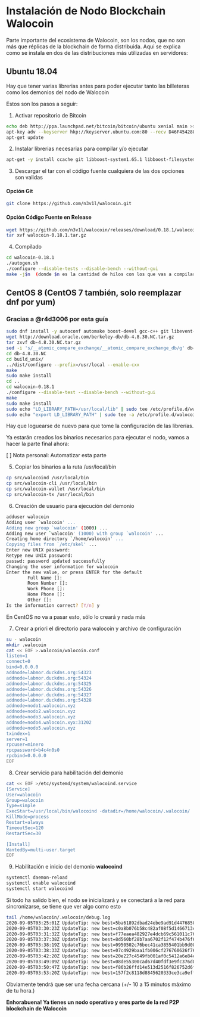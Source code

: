# Instalación de Nodo Blockchain Walocoin

Parte importante del ecosistema de Walocoin, son los nodos, que no son más que réplicas de la blockchain
de forma distribuida. Aqui se explica como se instala en dos de las distribuciones más utilizadas en servidores:

## Ubuntu 18.04

Hay que tener varias librerias antes para poder ejecutar tanto las billeteras como los demonios del nodo de Walocoin

Estos son los pasos a seguir:

1. Activar repositorio de Bitcoin
```bash
echo deb http://ppa.launchpad.net/bitcoin/bitcoin/ubuntu xenial main >> /etc/apt/sources.list
apt-key adv --keyserver hkp://keyserver.ubuntu.com:80 --recv D46F45428842CE5E
apt-get update
```

2. Instalar librerias necesarias para compilar y/o ejecutar
```bash
apt-get -y install ccache git libboost-system1.65.1 libboost-filesystem1.65.1 libboost-program-options1.65.1 libboost-thread1.65.1 libboost-chrono1.65.1 libssl1.0.0 libevent-pthreads-2.1-6 libevent-2.1-6 build-essential libtool autotools-dev automake pkg-config libssl-dev libevent-dev bsdmainutils libboost-system-dev libboost-filesystem-dev libboost-chrono-dev libboost-program-options-dev libboost-test-dev libboost-thread-dev libdb4.8-dev libdb4.8++-dev libminiupnpc-dev libzmq3-dev libqt5gui5 libqt5core5a libqt5dbus5 qttools5-dev qttools5-dev-tools libprotobuf-dev protobuf-compiler libqrencode-dev
```

3. Descargar el tar con el código fuente cualquiera de las dos opciones son validas
#### Opción Git
```bash
git clone https://github.com/n3v1l/walocoin.git
```

#### Opción Código Fuente en Release
```bash
wget https://github.com/n3v1l/walocoin/releases/download/0.18.1/walocoin-0.18.1.tar.gz
tar xvf walocoin-0.18.1.tar.gz
```
   
4. Compilado
```bash
cd walocoin-0.18.1
./autogen.sh
./configure --disable-tests --disable-bench --without-gui
make -j$n  (donde $n es la cantidad de hilos con los que vas a compilar)
```


## CentOS 8 (CentOS 7 también, solo reemplazar dnf por yum)
### Gracias a @r4d3006 por esta guía

```bash
sudo dnf install -y autoconf automake boost-devel gcc-c++ git libevent-devel libtool openssl-devel wget
wget http://download.oracle.com/berkeley-db/db-4.8.30.NC.tar.gz
tar zxvf db-4.8.30.NC.tar.gz
sed -i 's/__atomic_compare_exchange/__atomic_compare_exchange_db/g' db-4.8.30.NC/dbinc/atomic.h
cd db-4.8.30.NC
cd build_unix/
../dist/configure --prefix=/usr/local --enable-cxx
make
sudo make install
cd ..
cd walocoin-0.18.1
./configure --disable-test --disable-bench --without-gui
make
sudo make install
sudo echo "LD_LIBRARY_PATH=/usr/local/lib" | sudo tee /etc/profile.d/walocoin.sh
sudo echo "export LD_LIBRARY_PATH" | sudo tee -a /etc/profile.d/walocoin.sh
```
Hay que loguearse de nuevo para que tome la configuración de las librerías.


Ya estarán creados los binarios necesarios para ejecutar el nodo, vamos a hacer la parte final ahora:

[ ] Nota personal: Automatizar esta parte

5. Copiar los binarios a la ruta /usr/local/bin
```bash
cp src/walocoind /usr/local/bin
cp src/walocoin-cli /usr/local/bin
cp src/walocoin-wallet /usr/local/bin
cp src/walocoin-tx /usr/local/bin
```

6. Creación de usuario para ejecución del demonio
```bash
adduser walocoin
Adding user `walocoin' ...
Adding new group `walocoin' (1000) ...
Adding new user `walocoin' (1000) with group `walocoin' ...
Creating home directory `/home/walocoin' ...
Copying files from `/etc/skel' ...
Enter new UNIX password: 
Retype new UNIX password: 
passwd: password updated successfully
Changing the user information for walocoin
Enter the new value, or press ENTER for the default
        Full Name []: 
        Room Number []: 
        Work Phone []: 
        Home Phone []: 
        Other []: 
Is the information correct? [Y/n] y
```

En CentOS no va a pasar esto, sólo lo creará y nada más

7. Crear a priori el directorio para walocoin y archivo de configuración
```bash
su - walocoin
mkdir .walocoin
cat << EOF >.walocoin/walocoin.conf
listen=1 
connect=0
bind=0.0.0.0
addnode=labmor.duckdns.org:54323
addnode=labmor.duckdns.org:54324
addnode=labmor.duckdns.org:54325
addnode=labmor.duckdns.org:54326
addnode=labmor.duckdns.org:54327
addnode=labmor.duckdns.org:54328
addnode=nodo1.walocoin.xyz
addnode=nodo2.walocoin.xyz
addnode=nodo3.walocoin.xyz
addnode=nodo4.walocoin.xyx:31202
addnode=nodo5.walocoin.xyz
txindex=1
server=1
rpcuser=minero
rpcpassword=b4c4n0s0
rpcbind=0.0.0.0
EOF
```

8. Crear servicio para habilitación del demonio
```bash
cat << EOF >/etc/systemd/system/walocoind.service
[Service]
User=walocoin
Group=walocoin
Type=simple
ExecStart=/usr/local/bin/walocoind -datadir=/home/walocoin/.walocoin/
KillMode=process
Restart=always
TimeoutSec=120
RestartSec=30

[Install]
WantedBy=multi-user.target
EOF
```

9. Habilitación e inicio del demonio **walocoind**
```bash
systemctl daemon-reload
systemctl enable walocoind
systemctl start walocoind
```

Si todo ha salido bien, el nodo se inicializará y se conectará a la red para sincronizarse, se tiene que ver algo como esto
```bash
tail /home/walocoin/.walocoin/debug.log
2020-09-05T03:25:01Z UpdateTip: new best=5ba61892dbad24ebe9ad91d447685018b49b4607e950aa73920f01e46add1488 height=14391 version=0x20000000 log2_work=38.811245 tx=14431 date='2020-09-05T03:24:58Z' progress=1.000000 cache=0.1MiB(566txo)
2020-09-05T03:30:23Z UpdateTip: new best=c0a8b076b58c482af08f5d1466713c769a4d1d331b2a1d2b502665135d1143ec height=14392 version=0x20000000 log2_work=38.81144 tx=14432 date='2020-09-05T03:30:21Z' progress=1.000000 cache=0.1MiB(567txo)
2020-09-05T03:31:32Z UpdateTip: new best=f77eaea482927e4dcb69c561011c76dd00a9642d39045b8e6c5ce2d0e8685415 height=14393 version=0x20000000 log2_work=38.811634 tx=14433 date='2020-09-05T03:31:27Z' progress=1.000000 cache=0.1MiB(568txo)
2020-09-05T03:37:38Z UpdateTip: new best=8d560bf28b7aa6702f12f474b476f686f53fa9195ee7982435c1820db15ad2d2 height=14394 version=0x20000000 log2_work=38.811829 tx=14434 date='2020-09-05T03:37:37Z' progress=1.000000 cache=0.1MiB(569txo)
2020-09-05T03:38:19Z UpdateTip: new best=0950502c76bec41ca3855401bb9d083308c81ebb2e43d4205d914dc6298398ed height=14395 version=0x20000000 log2_work=38.812024 tx=14435 date='2020-09-05T03:38:18Z' progress=1.000000 cache=0.1MiB(570txo)
2020-09-05T03:38:33Z UpdateTip: new best=07c4929baa1fb006cf276760626f76c090578976c8a98bbec7ee56b61b55a161 height=14396 version=0x20000000 log2_work=38.812219 tx=14436 date='2020-09-05T03:38:32Z' progress=1.000000 cache=0.1MiB(571txo)
2020-09-05T03:42:20Z UpdateTip: new best=20e227c4549fb001af0c5412a6e84c8c00e292d2d3ab9b1330c6bee9c7da543b height=14397 version=0x20000000 log2_work=38.812413 tx=14437 date='2020-09-05T03:42:19Z' progress=1.000000 cache=0.1MiB(572txo)
2020-09-05T03:49:09Z UpdateTip: new best=08de55300cad67d40fdf3e9fc376d8ee23605f12910c6ebf356901f8340a0feb height=14398 version=0x20000000 log2_work=38.812608 tx=14438 date='2020-09-05T03:49:04Z' progress=1.000000 cache=0.1MiB(573txo)
2020-09-05T03:50:47Z UpdateTip: new best=f86b26ffd14e513d2516f826752d6fcbb41e4bed36830525abebb165b286cd7b height=14399 version=0x20000000 log2_work=38.812802 tx=14439 date='2020-09-05T03:50:43Z' progress=1.000000 cache=0.1MiB(574txo)
2020-09-05T03:53:20Z UpdateTip: new best=157f2c8118d8845620333ce3ca9effd0f54b036faf0ffbb1a82e9acf6e83305f height=14400 version=0x20000000 log2_work=38.812997 tx=14440 date='2020-09-05T03:53:19Z' progress=1.000000 cache=0.1MiB(575txo)
```

Obviamente tendrá que ser una fecha cercana (+/- 10 a 15 minutos máximo de tu hora.)

**Enhorabuena! Ya tienes un nodo operativo y eres parte de la red P2P blockchain de Walocoin**






